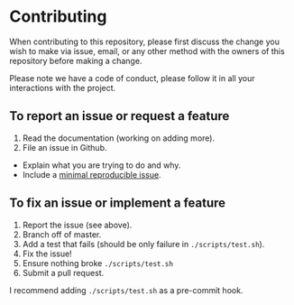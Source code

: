 # Contributing

When contributing to this repository, please first discuss the change you wish to make via issue,
email, or any other method with the owners of this repository before making a change.

Please note we have a code of conduct, please follow it in all your interactions with the project.

## To report an issue or request a feature

1. Read the documentation (working on adding more).
2. File an issue in Github.
  - Explain what you are trying to do and why.
  - Include a [minimal reproducible issue](https://minimalworkingexample.com/).

## To fix an issue or implement a feature

1. Report the issue (see above).
2. Branch off of master.
3. Add a test that fails (should be only failure in `./scripts/test.sh`).
4. Fix the issue!
5. Ensure nothing broke `./scripts/test.sh`
5. Submit a pull request.

I recommend adding `./scripts/test.sh` as a pre-commit hook.
